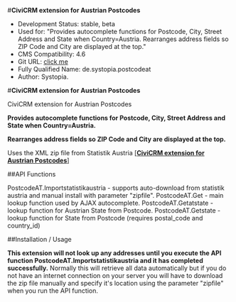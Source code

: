#**CiviCRM extension for Austrian Postcodes**


- Development Status: stable, beta
- Used for: "Provides autocomplete functions for Postcode, City, Street Address and State when Country=Austria. Rearranges address fields so ZIP Code and City are displayed at the top."
- CMS Compatibility: 4.6
- Git URL: [click me](https://github.com/systopia/de.systopia.postcodeat)
- Fully Qualified Name: de.systopia.postcodeat
- Author: Systopia.


#**CiviCRM extension for Austrian Postcodes**

CiviCRM extension for Austrian Postcodes

**Provides autocomplete functions for Postcode, City, Street Address and State when Country=Austria.**

**Rearranges address fields so ZIP Code and City are displayed at the top.**

Uses the XML zip file from Statistik Austria [[**CiviCRM extension for Austrian Postcodes**]](http://www.statistik.at/verzeichnis/strassenliste/gemplzstr.zip)


##API Functions

PostcodeAT.Importstatistikaustria - supports auto-download from statistik austria and manual install with parameter "zipfile". PostcodeAT.Get - main lookup function used by AJAX autocomplete. PostcodeAT.Getatstate - lookup function for Austrian State from Postcode. PostcodeAT.Getstate - lookup function for State from Postcode (requires postal_code and country_id)


##Installation / Usage

**This extension will not look up any addresses until you execute the API function PostcodeAT.Importstatistikaustria and it has completed successfully.** Normally this will retrieve all data automatically but if you do not have an internet connection on your server you will have to download the zip file manually and specify it's location using the parameter "zipfile" when you run the API function.


